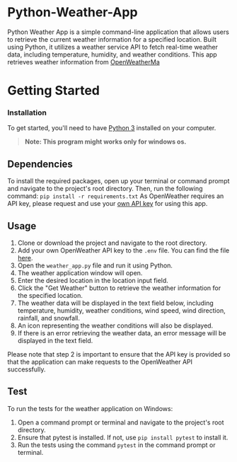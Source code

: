 
# Python-Weather-App
Python Weather App is a simple command-line application that allows users to retrieve the current weather information for a specified location. Built using Python, it utilizes a weather service API to fetch real-time weather data, including temperature, humidity, and weather conditions. This app retrieves weather information from [OpenWeatherMa](https://openweathermap.org/)

# Getting Started
### Installation
To get started, you'll need to have [Python 3](https://www.python.org/downloads/) installed on your computer.
>**Note: This program might works only for windows os.**

## Dependencies
To install the required packages, open up your terminal or command prompt and navigate to the project's root directory. Then, run the following command:
```pip install -r requirements.txt```
As OpenWeather requires an API key, please request and use your [own API key](https://openweathermap.org/appid) for using this app.

## Usage
1. Clone or download the project and navigate to the root directory.
2. Add your own OpenWeather API key to the `.env` file. You can find the file [here](https://github.com/ranms25/Python-Weather-App/blob/main/.env).
3. Open the `weather_app.py` file and run it using Python.
4. The weather application window will open.
5. Enter the desired location in the location input field.
6. Click the "Get Weather" button to retrieve the weather information for the specified location.
7. The weather data will be displayed in the text field below, including temperature, humidity, weather conditions, wind speed, wind direction, rainfall, and snowfall.
8. An icon representing the weather conditions will also be displayed.
9. If there is an error retrieving the weather data, an error message will be displayed in the text field.

Please note that step 2 is important to ensure that the API key is provided so that the application can make requests to the OpenWeather API successfully.

## Test
To run the tests for the weather application on Windows:
1. Open a command prompt or terminal and navigate to the project's root directory.
2. Ensure that pytest is installed. If not, use `pip install pytest` to install it.
3. Run the tests using the command `pytest` in the command prompt or terminal.
